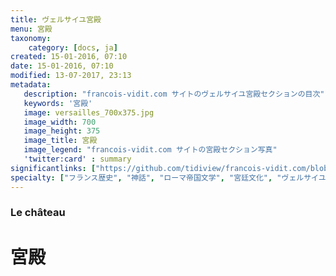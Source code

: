 ```yaml
---
title: ヴェルサイユ宮殿
menu: 宮殿
taxonomy:
    category: [docs, ja]
created: 15-01-2016, 07:10
date: 15-01-2016, 07:10
modified: 13-07-2017, 23:13
metadata:
   description: "francois-vidit.com サイトのヴェルサイユ宮殿セクションの目次"
   keywords: '宮殿'
   image: versailles_700x375.jpg
   image_width: 700
   image_height: 375
   image_title: 宮殿
   image_legend: "francois-vidit.com サイトの宮殿セクション写真"
   'twitter:card' : summary
significantlinks: ["https://github.com/tidiview/francois-vidit.com/blob/develop/user/sites/docs/pages/01.home/02.versailles/01.palace/chapter.ja.md"]
specialty: ["フランス歴史", "神話", "ローマ帝国文学", "宮廷文化", "ヴェルサイユ宮殿"]
---
```

### Le château

# 宮殿